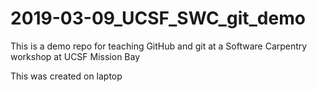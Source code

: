 # 2019-03-09_UCSF_SWC_git_demo


This is a demo repo for teaching GitHub and git at a Software Carpentry workshop at UCSF Mission Bay

This was created on laptop
